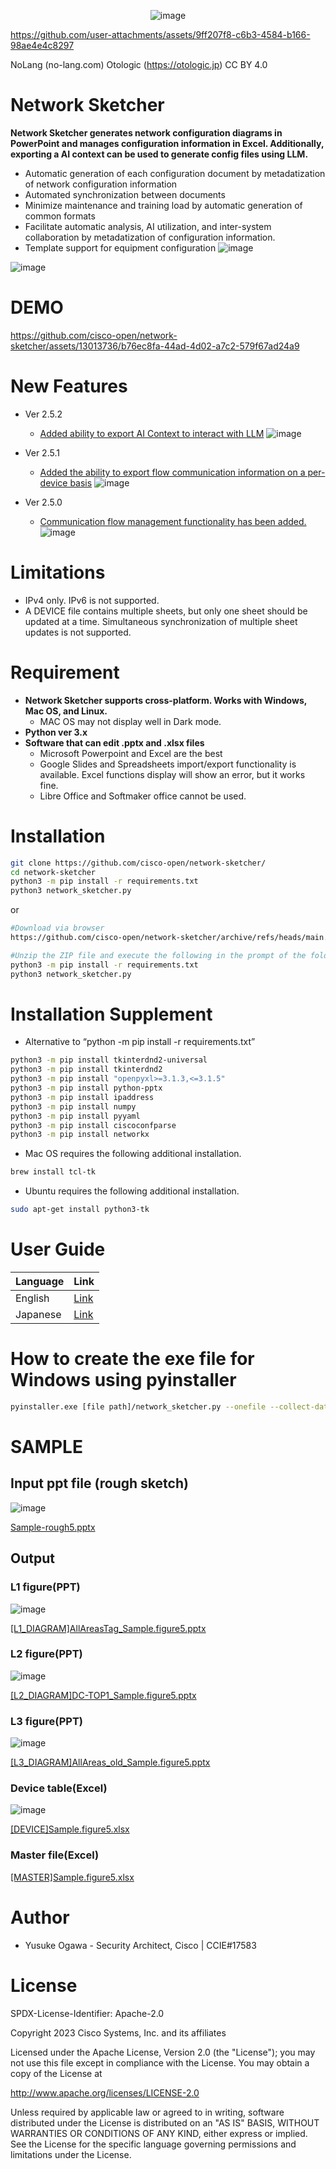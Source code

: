 
<p align="center">
  <img src="https://github.com/user-attachments/assets/cc82082d-c4a5-4f13-90f5-adaf162202b2" alt="image" />
</p>


https://github.com/user-attachments/assets/9ff207f8-c6b3-4584-b166-98ae4e4c8297

NoLang (no-lang.com)
Otologic (https://otologic.jp) CC BY 4.0

# Network Sketcher
**Network Sketcher generates network configuration diagrams in PowerPoint and manages configuration information in Excel. Additionally, exporting a AI ​​context can be used to generate config files using LLM.**
* Automatic generation of each configuration document by metadatization of network configuration information
* Automated synchronization between documents
* Minimize maintenance and training load by automatic generation of common formats
* Facilitate automatic analysis, AI utilization, and inter-system collaboration by metadatization of configuration information.
* Template support for equipment configuration
![image](https://github.com/user-attachments/assets/9f497061-08ee-4c78-9040-d5b37d2f3e69)

![image](https://github.com/cisco-open/network-sketcher/assets/13013736/240ddee0-823d-472f-87d4-8ae7eb1fff7d)

# DEMO
https://github.com/cisco-open/network-sketcher/assets/13013736/b76ec8fa-44ad-4d02-a7c2-579f67ad24a9

# New Features
- Ver 2.5.2
  -  [Added ability to export AI Context to interact with LLM](https://github.com/cisco-open/network-sketcher/wiki/7%E2%80%904.-Export-AI-Context)
![image](https://github.com/user-attachments/assets/14892ee6-edbe-44be-8849-09eba0309a6f)

- Ver 2.5.1
  - [Added the ability to export flow communication information on a per-device basis](https://github.com/cisco-open/network-sketcher/wiki/9%E2%80%905.export_per_device_flow_table)
   ![image](https://github.com/user-attachments/assets/7d751a6e-3664-4014-a8fd-dc919584ae45)
    
- Ver 2.5.0
  - [Communication flow management functionality has been added.](https://github.com/cisco-open/network-sketcher/wiki/9%E2%80%901.Exporting-Flow-files)
![image](https://github.com/user-attachments/assets/8683c172-505e-4af8-a87a-dc1a1a86a121)

# Limitations
- IPv4 only. IPv6 is not supported.
- A DEVICE file contains multiple sheets, but only one sheet should be updated at a time. Simultaneous synchronization of multiple sheet updates is not supported.
 
# Requirement
- __Network Sketcher supports cross-platform. Works with Windows, Mac OS, and Linux.__
  - MAC OS may not display well in Dark mode.
- __Python ver 3.x__
- __Software that can edit .pptx and .xlsx files__
  - Microsoft Powerpoint and Excel are the best
  - Google Slides and Spreadsheets import/export functionality is available. Excel functions display will show an error, but it works fine.
  - Libre Office and Softmaker office cannot be used.

# Installation
```bash
git clone https://github.com/cisco-open/network-sketcher/
cd network-sketcher
python3 -m pip install -r requirements.txt
python3 network_sketcher.py
```
or
```bash
#Download via browser
https://github.com/cisco-open/network-sketcher/archive/refs/heads/main.zip

#Unzip the ZIP file and execute the following in the prompt of the folder
python3 -m pip install -r requirements.txt
python3 network_sketcher.py
```

# Installation Supplement
 * Alternative to “python -m pip install -r requirements.txt”
```bash
python3 -m pip install tkinterdnd2-universal
python3 -m pip install tkinterdnd2
python3 -m pip install "openpyxl>=3.1.3,<=3.1.5"
python3 -m pip install python-pptx
python3 -m pip install ipaddress
python3 -m pip install numpy
python3 -m pip install pyyaml
python3 -m pip install ciscoconfparse
python3 -m pip install networkx
```

* Mac OS requires the following additional installation.
```bash
brew install tcl-tk
```
* Ubuntu requires the following additional installation.
```bash
sudo apt-get install python3-tk
```

# User Guide
| Language  | Link |
| ------------- | ------------- |
| English  | [Link](https://github.com/cisco-open/network-sketcher/wiki/User_Guide%5BEN%5D) |
| Japanese  | [Link](https://github.com/cisco-open/network-sketcher/wiki/User_Guide%5BJP%5D) |
 
# How to create the exe file for Windows using pyinstaller
 ```bash
pyinstaller.exe [file path]/network_sketcher.py --onefile --collect-data tkinterdnd2 --noconsole --additional-hooks-dir  [file path] --clean
 ```

# SAMPLE
## Input ppt file (rough sketch)
![image](https://github.com/user-attachments/assets/35e13f4b-d81e-42df-a036-b018b47a199a)

[Sample-rough5.pptx](https://github.com/user-attachments/files/18668273/Sample-rough5.pptx)

## Output
### L1 figure(PPT)
![image](https://github.com/user-attachments/assets/e28aef48-411c-48fe-8700-336b298a658f)

[[L1_DIAGRAM]AllAreasTag_Sample.figure5.pptx](https://github.com/user-attachments/files/18611145/L1_DIAGRAM.AllAreasTag_Sample.figure5.pptx)

### L2 figure(PPT)
![image](https://github.com/user-attachments/assets/8a62d5ed-f244-4e87-85a0-89925aaa339f)

[[L2_DIAGRAM]DC-TOP1_Sample.figure5.pptx](https://github.com/user-attachments/files/18611147/L2_DIAGRAM.DC-TOP1_Sample.figure5.pptx)

### L3 figure(PPT)
![image](https://github.com/user-attachments/assets/0e0b6e8c-628b-4af5-a20a-a940eab4877a)

[[L3_DIAGRAM]AllAreas_old_Sample.figure5.pptx](https://github.com/user-attachments/files/18611149/L3_DIAGRAM.AllAreas_old_Sample.figure5.pptx)

### Device table(Excel)
![image](https://github.com/user-attachments/assets/33f95b5c-03d3-419e-bbee-5786efe9deb7)

[[DEVICE]Sample.figure5.xlsx](https://github.com/user-attachments/files/18611140/DEVICE.Sample.figure5.xlsx)

### Master file(Excel)
[[MASTER]Sample.figure5.xlsx](https://github.com/user-attachments/files/18918397/MASTER_Sample.figure5.zip)

# Author
 
* Yusuke Ogawa - Security Architect, Cisco | CCIE#17583
 
# License
SPDX-License-Identifier: Apache-2.0

Copyright 2023  Cisco Systems, Inc. and its affiliates

Licensed under the Apache License, Version 2.0 (the "License");
you may not use this file except in compliance with the License.
You may obtain a copy of the License at

http://www.apache.org/licenses/LICENSE-2.0

Unless required by applicable law or agreed to in writing, software
distributed under the License is distributed on an "AS IS" BASIS,
WITHOUT WARRANTIES OR CONDITIONS OF ANY KIND, either express or implied.
See the License for the specific language governing permissions and
limitations under the License.

